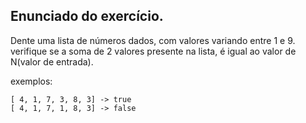 ## Enunciado do exercício.
Dente uma lista de números dados, com valores variando entre 1 e 9.
verifique se a soma de 2 valores presente na lista, é igual ao valor de N(valor de entrada).

exemplos:
```
[ 4, 1, 7, 3, 8, 3] -> true
[ 4, 1, 7, 1, 8, 3] -> false
```
